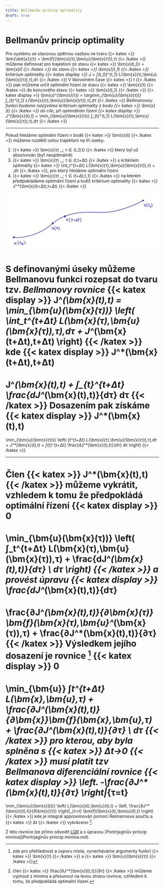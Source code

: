 ```yaml
---
title: Bellmanův princip optimality
draft: true
---
```


# Bellmanův princip optimality

Pro systému se stavovou zpětnou vazbou ve tvaru {{< katex >}} \bm{\dot{x}}(τ) = \bm{f}(\bm{x}(τ),\bm{u}(\bm{x}(τ)),τ) {{< /katex >}} můžeme definovat pro trajektorii ze stavu {{< katex >}} \bm{x}(t_0) = \bm{x}_0 {{< /katex >}} do stavu {{< katex >}} \bm{x}(t_1) {{< /katex >}} kritérium optimality
{{< katex display >}}
J = ∫_{t_0}^{t_1} L(\bm{x}(τ),\bm{u}(\bm{x}(τ)),τ)\,dτ
{{< /katex >}}
V libovolném čase {{< katex >}} t {{< /katex >}} pak můžeme určit optimální řízení ze stavu {{< katex >}} \bm{x}(t) {{< /katex >}} do koncového stavu {{< katex >}} \bm{x}(t_1) {{< /katex >}}
{{< katex display >}}
\bm{u}^*(\bm{x}(τ)) = \argmin_{\bm{u}(\bm{x}(τ))} ∫_{t}^{t_1} L(\bm{x}(τ),\bm{u}(\bm{x}(τ)),τ)\,dτ
{{< /katex >}}
*Bellmanovou funkcí* budeme nazýváme kritérium optimality z bodu {{< katex >}} \bm{x}(t) {{< /katex >}} do cíle, při optimálním řízení
{{< katex display >}}
J^*(\bm{x}(t),t) = \min_{\bm{u}(\bm{x}(τ))} ∫_{t}^{t_1} L(\bm{x}(τ),\bm{u}(\bm{x}(τ)),τ)\,dτ
{{< /katex >}}

---

Pokud hledáme optimální řízení v bodě {{< katex >}} \bm{x}(t) {{< /katex >}} můžeme rozdělit celou trajektorii na tři úseky:

2. {{< katex >}} \bm{x}(τ) \,,\; τ ∈ ⟨t_0,t) {{< /katex >}} který byl už absolvován (byť neoptimálně)
2. {{< katex >}} \bm{x}(τ) \,,\; τ ∈ ⟨t,t+Δt) {{< /katex >}} s kritériem optimality {{< katex >}} \int_t^{t+Δt} L(\bm{x}(τ),\bm{u}(\bm{x}(τ)),τ) + \,dτ {{< /katex >}}, pro který hledáme optimální řízení
3. {{< katex >}} \bm{x}(τ) \,,\; τ ∈ ⟨t+Δt,t_1⟩ {{< /katex >}} na kterém předpokládáme optimální řízení a tudíž kritérium optimality {{< katex >}} J^*(\bm{x}(t+Δt),t+Δt) {{< /katex >}}

![trajektorie](/Trajektorie.png)

S definovanými úseky můžeme Bellmanovu funkci rozepsat do tvaru tzv. *Bellmanovy rovnice*
{{< katex display >}}
J^*(\bm{x}(t),t) = \min_{\bm{u}(\bm{x}(τ))} \left( \int_t^{t+Δt} L(\bm{x}(τ),\bm{u}(\bm{x}(τ)),τ)\,dτ + J^*(\bm{x}(t+Δt),t+Δt) \right)
{{< /katex >}}
kde
{{< katex display >}}
J^*(\bm{x}(t+Δt),t+Δt)
=
J^*(\bm{x}(t),t)
+
∫_{t}^{t+Δt} \frac{dJ^*(\bm{x}(t),t)}{dτ} dτ
{{< /katex >}}
Dosazením pak získáme
{{< katex display >}}
J^*(\bm{x}(t),t)
=
\min_{\bm{u}(\bm{x}(τ))} \left(
	∫_t^{t+Δt} L(\bm{x}(τ),\bm{u}(\bm{x}(τ)),τ)\,dτ
	+
	J^*(\bm{x}(t),t)
	+
	∫_{t}^{t+Δt} \frac{dJ^*(\bm{x}(t),t)}{dτ} dτ
\right)
{{< /katex >}}

---
Člen {{< katex >}} J^*(\bm{x}(t),t) {{< /katex >}} můžeme vykrátit, vzhledem k tomu že předpokládá optimální řízení
{{< katex display >}}
0
=
\min_{\bm{u}(\bm{x}(τ))} \left(
	∫_t^{t+Δt} L(\bm{x}(τ),\bm{u}(\bm{x}(τ)),τ)
	+
    \frac{dJ^*(\bm{x}(t),t)}{dτ} \ dτ
\right)
{{< /katex >}}
a provést úpravu
{{< katex display >}}
\frac{dJ^*(\bm{x}(t),t)}{dτ}
=
\frac{∂J^*(\bm{x}(t),t)}{∂\bm{x}(τ)} \bm{f}(\bm{x}(τ),\bm{u}^*(\bm{x}(τ)),τ)
+
\frac{∂J^*(\bm{x}(t),t)}{∂τ}
{{< /katex >}}
Výsledkem jejího dosazení je rovnice [^1]
{{< katex display >}}
0
=
\min_{\bm{u}}
∫_t^{t+Δt}
L(\bm{x},\bm{u},τ) + \frac{∂J^*(\bm{x}(t),t)}{∂\bm{x}}\bm{f}(\bm{x},\bm{u},τ) + \frac{∂J^*(\bm{x}(t),t)}{∂τ}
\ dτ
{{< /katex >}}
pro kterou, aby byla splněna s {{< katex >}} Δt→0 {{< /katex >}} musí platit tzv *Bellmanova diferenciální rovnice*
{{< katex display >}}
\left. -\frac{∂J^*(\bm{x}(t),t)}{∂τ} \right|_{τ=t}
=
\min_{\bm{u}(\bm{x}(t))} \left(
	L(\bm{x}(t),\bm{u}(t),t)
	+
	\left.
		\frac{∂J^*(\bm{x}(t),t)}{∂\bm{x}(τ)}
	\right|_{τ=t}
	\bm{f}(\bm{x}(t),\bm{u}(t),t)
\right)
{{< /katex >}}
kde je integrál approximován pomocí Reimannova součtu a {{< katex >}} Δt {{< /katex >}} vykráceno [^2].

Z této rovnice lze přímo odvodit [LQR](LQR.md) a s úpravou [Pontrjaginův princip minima](Pontrjaginův princip minima.md).

[^1]: zde pro přehlednost a úsporu místa, vynecháváme argumenty funkcí {{< katex >}} \bm{x}(τ) {{< /katex >}} a {{< katex >}} \bm{u}(\bm{x}(τ)) {{< /katex >}}
[^2]: člen {{< katex >}} \frac{∂J^*(\bm{x}(t),t)}{∂τ} {{< /katex >}} můžeme vyjmout z minima a přesunout na levou stranu rovince, vzhledem k tomu, že předpokládá optimální řízení.